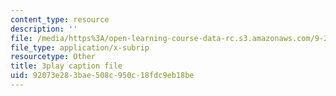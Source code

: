 ```yaml
---
content_type: resource
description: ''
file: /media/https%3A/open-learning-course-data-rc.s3.amazonaws.com/9-20-animal-behavior-fall-2013/92073e283bae508c950c18fdc9eb18be_472247.vtt
file_type: application/x-subrip
resourcetype: Other
title: 3play caption file
uid: 92073e28-3bae-508c-950c-18fdc9eb18be
---
```

